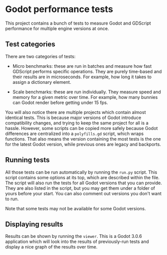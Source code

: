Godot performance tests
=============================

This project contains a bunch of tests to measure Godot and GDScript performance for multiple engine versions at once.

Test categories
------------------

There are two categories of tests:

- Micro benchmarks: these are run in batches and measure how fast GDScript performs specific operations. They are purely time-based and their results are in microseconds. For example, how long it takes to assign a dictionary element.

- Scale benchmarks: these are run individually. They measure speed and memory for a given metric over time. For example, how many bunnies can Godot render before getting under 15 fps.

You will also notice there are multiple projects which contain almost identical tests.
This is because major versions of Godot introduce compatibility changes, and trying to keep the same project for all is a hassle.
However, some scripts can be copied more safely because Godot differences are centralized into a `polyfills.gd` script, which wraps functions.
That also means the version containing the most tests is the one for the latest Godot version, while previous ones are legacy and backports.


Running tests
---------------

All those tests can be run automatically by running the `run.py` script. This script contains some options at its top, which are described within the file.
The script will also run the tests for all Godot versions that you can provide. They are also listed in the script, but you may get them under a folder of yours before your start. You can also comment out versions you don't want to run.

Note that some tests may not be available for some Godot versions.


Displaying results
----------------------

Results can be shown by running the `viewer`. This is a Godot 3.0.6 application which will look into the results of previously-run tests and display a nice graph of the results over time.
